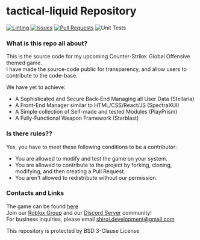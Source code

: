 
# tactical-liquid Repository
[![Linting](https://img.shields.io/github/workflow/status/ShiroiKegawa32/tactical-liquid/CI?logo=GitHub&style=for-the-badge)](https://github.com/ShiroiKegawa32/tactical-liquid/actions/workflows/partial_ci.yml)
[![Issues](https://img.shields.io/github/issues/ShiroiKegawa32/tactical-liquid?logo=GitHub&style=for-the-badge)](https://github.com/ShiroiKegawa32/tactical-liquid/issues)
[![Pull Requests](https://img.shields.io/github/issues-pr/ShiroiKegawa32/tactical-liquid?logo=Git&logoColor=%23FFFFFF&style=for-the-badge)](https://github.com/ShiroiKegawa32/tactical-liquid/pulls)
![Unit Tests](https://img.shields.io/coveralls/github/ShiroiKegawa32/tactical-liquid?logo=github&style=for-the-badge)
### **What is this repo all about?**   
   This is the source code for my upcoming Counter-Strike: Global Offensive themed game.  
   I have made the source-code public for transparency, and allow users to contribute to the code-base.  

   We have yet to achieve:  
   * A Sophisticated and Secure Back-End Managing all User Data (Stellaria)
   * A Front-End Manager similar to HTML/CSS/React/JS (SpectraXUI)
   * A Simple collection of Self-made and tested Modules (PlayPrism)
   * A Fully-Functional Weapon Framework (Starblast)



### **Is there rules??**  
Yes, you have to meet these following conditions to be a contributor:  
   * You are allowed to modify and test the game on your system.  
   * You are allowed to contribute to the project by forking, cloning, modifying, and then creating a Pull Request.  
   * You aren't allowed to redistribute without our permission.  
   

   
### **Contacts and Links**
   The game can be found [here](https://www.roblox.com/games/8870460337/tactical-liquid)  
   Join our [Roblox Group](https://www.roblox.com/groups/10495885/Darkmoon-Development-Studios) and our [Discord Server](https://www.discord.gg/QkZg2f8gX6) community!  
   For business inquiries, please email shiroi.development@gmail.com  

This repository is protected by BSD 3-Clause License
